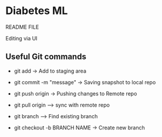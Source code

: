 # Diabetes ML
README FILE

Editing via UI

## Useful Git commands
* git add <filename>  -> Add to staging area
* git commit -m "message" -> Saving snapshot to local repo
* git push origin  -> Pushing changes to Remote repo
* git pull origin --> sync with remote repo


* git branch --> Find existing branch
* git checkout -b BRANCH NAME -> Create new branch